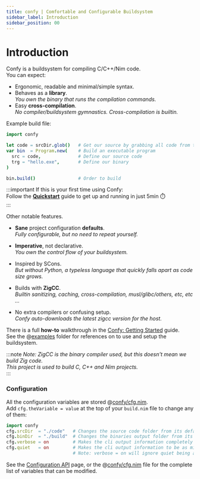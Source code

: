 ```yaml
---
title: confy | Comfortable and Configurable Buildsystem
sidebar_label: Introduction
sidebar_position: 00
---
```

# Introduction
Confy is a buildsystem for compiling C/C++/Nim code.  
You can expect: 
- Ergonomic, readable and minimal/simple syntax.  
- Behaves as a **library**.  
  _You own the binary that runs the compilation commands._  
- Easy **cross-compilation**.  
  _No compiler/buildsystem gymnastics. Cross-compilation is builtin._  

Example build file:
```nim
import confy

let code = srcDir.glob()   # Get our source by grabbing all code from the `srcDir` folder
var bin  = Program.new(    # Build an executable program
  src = code,              # Define our source code
  trg = "hello.exe",       # Define our binary
)

bin.build()                # Order to build
```

:::important
If this is your first time using Confy:  
Follow the [**Quickstart**](/confy/quickstart) guide to get up and running in just 5min ⏱️  
:::

Other notable features.
- **Sane** project configuration **defaults**.  
  _Fully configurable, but no need to repeat yourself._  

- **Imperative**, not declarative.  
  _You own the control flow of your buildsystem._  

- Inspired by SCons.  
  _But without Python, a typeless language that quickly falls apart as code size grows._  

- Builds with **ZigCC**.  
  _Builtin sanitizing, caching, cross-compilation, musl/glibc/others, etc, etc ..._

- No extra compilers or confusing setup.  
  _Confy auto-downloads the latest zigcc version for the host._  

There is a full **how-to** walkthrough in the [Confy: Getting Started](/confy/gettingStarted/intro) guide.  
See the @[examples](https://github.com/heysokam/confy/tree/master/examples) folder for references on to use and setup the buildsystem.  

:::note
_Note: ZigCC is the binary compiler used, but this doesn't mean we build Zig code._  
_This project is used to build C, C++ and Nim projects._  
:::


### Configuration
All the configuration variables are stored @[confy/cfg.nim](https://github.com/heysokam/confy/tree/master/src/confy/cfg.nim).  
Add `cfg.theVariable = value` at the top of your `build.nim` file to change any of them:  
```nim
import confy
cfg.srcDir  = "./code"   # Changes the source code folder from its default `rootDir/"src"`.  
cfg.binDir  = "./build"  # Changes the binaries output folder from its default `rootDir/"bin"`.  
cfg.verbose = on         # Makes the cli output information completely verbose. (for debugging)
cfg.quiet   = on         # Makes the cli output information to be as minimal as possible.  (for cleaner cli output)  (default: on)  
                         # Note: verbose = on will ignore quiet being active.  (default: off)  
```
See the [Configuration API](/confy/config) page, or the @[confy/cfg.nim](https://github.com/heysokam/confy/tree/master/src/confy/cfg.nim) file for the complete list of variables that can be modified.
